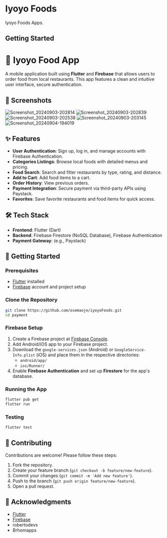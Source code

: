 # Iyoyo Foods

Iyoyo Foods Apps.

## Getting Started

# 🍔 Iyoyo Food App

A mobile application built using **Flutter** and **Firebase** that allows users to order food from local restaurants. This app features a clean and intuitive user interface, secure authentication.

## 📱 Screenshots

![Screenshot_20240903-202814](https://github.com/user-attachments/assets/5acf18c1-dfa4-439e-90f4-93e7538d1ed6)
![Screenshot_20240903-202839](https://github.com/user-attachments/assets/4cb81592-75bc-4a7b-9d78-ad286d47f039)
![Screenshot_20240903-202538](https://github.com/user-attachments/assets/7b249a90-1756-4cac-9dd4-428eedf98a39)
![Screenshot_20240903-203145](https://github.com/user-attachments/assets/351e4651-7fd1-454a-ad99-ed48a3028971)
![Screenshot_20240904-194019](https://github.com/user-attachments/assets/e217dd19-21e5-47c0-877d-95dcf196d2d2)






## ✨ Features

- **User Authentication**: Sign up, log in, and manage accounts with Firebase Authentication.
- **Categories Listings**: Browse local foods with detailed menus and pricing.
- **Food Search**: Search and filter restaurants by type, rating, and distance.
- **Add to Cart**: Add food items to a cart.
- **Order History**: View previous orders.
- **Payment Integration**: Secure payment via third-party APIs using Paystack.
- **Favorites**: Save favorite restaurants and food items for quick access.
  
## 🛠 Tech Stack

- **Frontend**: Flutter (Dart)
- **Backend**: Firebase Firestore (NoSQL Database), Firebase Authentication
- **Payment Gateway**: (e.g., Paystack)

## 🚀 Getting Started

### Prerequisites

- [Flutter](https://flutter.dev/docs/get-started/install) installed
- [Firebase](https://firebase.google.com/) account and project setup
  
### Clone the Repository

```bash
git clone https://github.com/osemaoje/iyoyoFoods.git
cd payment
```

### Firebase Setup

1. Create a Firebase project at [Firebase Console](https://console.firebase.google.com/).
2. Add Android/iOS app to your Firebase project.
3. Download the `google-services.json` (Android) or `GoogleService-Info.plist` (iOS) and place them in the respective directories:
   - `android/app/`
   - `ios/Runner/`
4. Enable **Firebase Authentication** and set up **Firestore** for the app's database.


### Running the App

```bash
flutter pub get
flutter run
```

### Testing

```bash
flutter test
```

## 🤝 Contributing

Contributions are welcome! Please follow these steps:

1. Fork the repository.
2. Create your feature branch (`git checkout -b feature/new-feature`).
3. Commit your changes (`git commit -m 'Add new feature'`).
4. Push to the branch (`git push origin feature/new-feature`).
5. Open a pull request.


## 🌟 Acknowledgments

- [Flutter](https://flutter.dev/)
- [Firebase](https://firebase.google.com/)
- robertodevs
- Brhomapps


